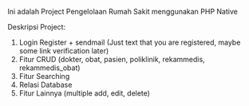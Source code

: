 Ini adalah Project Pengelolaan Rumah Sakit menggunakan PHP Native

Deskripsi Project:
1. Login Register + sendmail (Just text that you are registered, maybe some link verification later)
2. Fitur CRUD (dokter, obat, pasien, poliklinik, rekammedis, rekammedis_obat) 
3. Fitur Searching
4. Relasi Database
5. Fitur Lainnya (multiple add, edit, delete)


